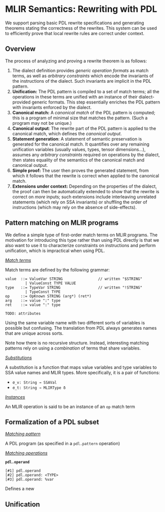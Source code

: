 # MLIR Semantics: Rewriting with PDL

We support parsing basic PDL rewrite specifications and generating theorems stating the correctness of the rewrites. This system can be used to efficiently prove that local rewrite rules are correct under context.

## Overview

The process of analyzing and proving a rewrite theorem is as follows:

1. The dialect definition provides *generic operation formats* as match terms, as well as *arbitrary constraints* which encode the invariants of the instructions of the dialect. Such invariants are implicit in the PDL pattern.
2. **Unification:** The PDL pattern is compiled to a set of match terms; all the operations in these terms are unified with an instance of their dialect-provided generic formats. This step essentially enriches the PDL pattern with invariants enforced by the dialect.
3. **Canonical match:** A *canonical match* of the PDL pattern is computed; this is a program of minimal size that matches the pattern. (Such a program may not be unique.)
4. **Canonical output**: The rewrite part of the PDL pattern is applied to the canonical match, which defines the *canonical output*.
5. **Statement generation**: A statement of semantic preservation is generated for the canonical match. It quantifies over any remaining unification variables (usually values, types, tensor dimensions...), assumes any *arbitrary constraints* required on operations by the dialect, then states equality of the semantics of the canonical match and canonical output.
6. **Simple proof:** The user then proves the generated statement, from which it follows that the rewrite is correct when applied to the canonical match.
7. **Extensions under context:** Depending on the properties of the dialect, the proof can then be automatically extended to show that the rewrite is correct on *more* inputs; such extensions include interleaving unrelated statements (which rely on SSA invariants) or shuffling the order of instructions (which may rely on the absence of side-effects).

## Pattern matching on MLIR programs

We define a simple type of first-order match terms on MLIR programs. The motivation for introducing this type rather than using PDL directly is that we also want to use it to characterize constraints on instructions and perform unification, which is impractical when using PDL.

<span style='text-decoration:underline'>*Match terms*</span>

Match terms are defined by the following grammar:

```
value  ::= ValueVar STRING                // written "$STRING"
         | ValueConst TYPE VALUE
type   ::= TypeVar STRING                 // written "!STRING"
         | TypeConst TYPE
op     ::= OpKnown STRING (arg*) (ret*)
arg    ::= value ":" type
ret    ::= value ":" type

TODO: attributes
```

Using the same variable name with two different sorts of variables is possible but confusing. The translation from PDL always generates names that are unique across sorts.

Note how there is no recursive structure. Instead, interesting matching patterns rely on using a *combination* of terms that share variables.

<span style='text-decoration:underline'>*Substitutions*</span>

A substitution is a function that maps value variables and type variables to SSA value names and MLIR types. More specifically, it is a pair of functions:

* `σ_v: String → SSAVal`
* `σ_t: String → MLIRType δ`

<span style='text-decoration:underline'>*Instances*</span>

An MLIR operation is said to be an instance of an `op` match term

## Formalization of a PDL subset

<span style='text-decoration:underline'>*Matching pattern*</span>

A PDL program (as specified in a `pdl.pattern` operation)

<span style='text-decoration:underline'>*Matching operations*</span>

**`pdl.operand`**

```
[#1] pdl.operand
[#2] pdl.operand: <TYPE>
[#3] pdl.operand: %var
```

Defines a new

## Unification

